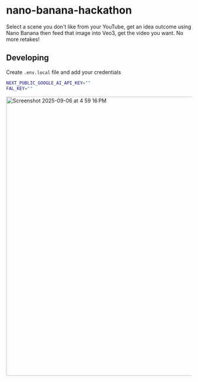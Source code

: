 # nano-banana-hackathon

Select a scene you don't like from your YouTube, get an idea outcome using Nano Banana then feed that image into Veo3, get the video you want. No more retakes!

## Developing

Create `.env.local` file and add your credentials

```sh
NEXT_PUBLIC_GOOGLE_AI_API_KEY=""
FAL_KEY=""
```

<img width="1456" height="755" alt="Screenshot 2025-09-06 at 4 59 16 PM" src="https://github.com/user-attachments/assets/420ae539-cd3e-4926-a091-a5627dfee8cd" />
